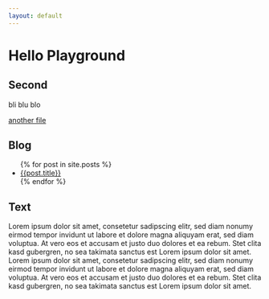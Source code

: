 ```yaml
---
layout: default
---
```


# Hello Playground

## Second

bli blu blo

<a href="/playground/another-file.html">another file</a>

## Blog

<ul>
  {% for post in site.posts %}
    <li>
      <a href="/playground{{post.url}}">{{post.title}}</a>
    </li>
  {% endfor %}
</ul>

## Text

Lorem ipsum dolor sit amet, consetetur sadipscing elitr, sed diam nonumy eirmod tempor invidunt ut labore et dolore magna aliquyam erat, sed diam voluptua. At vero eos et accusam et justo duo dolores et ea rebum. Stet clita kasd gubergren, no sea takimata sanctus est Lorem ipsum dolor sit amet. Lorem ipsum dolor sit amet, consetetur sadipscing elitr, sed diam nonumy eirmod tempor invidunt ut labore et dolore magna aliquyam erat, sed diam voluptua. At vero eos et accusam et justo duo dolores et ea rebum. Stet clita kasd gubergren, no sea takimata sanctus est Lorem ipsum dolor sit amet.
